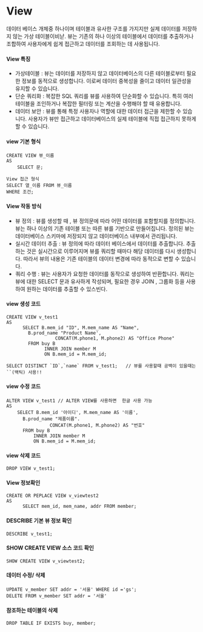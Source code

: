 <div>

  # View

  데이터 베이스 개체중 하나이며 테이블과 유사한 구조를 가지지만 실제 데이터를 저장하지 않는 가상 테이블이비낟. 뷰는 기존의 하나 이상의 테이블에서 데이터를 추출하거나 조합하여 사용자에게 쉽게 접근하고 데이터를 조회하는 데 사용됩니다.

  #### View 특징

  - 가상테이블 : 뷰는 데이터를 저장하지 않고 데이터베이스의 다른 테이블로부터 필요한 정보를 동적으로 생성합니다. 이로써 데이터 중복성을 줄이고 데이터 일관성을 유지할 수 있습니다.
  - 단순 쿼리화 : 복잡한 SQL 쿼리를 뷰를 사용하여 단순화할 수 있습니다. 특히 여러 테이블을 조인하거나 복잡한 필터링 또는 계산을 수행해야 할 때 유용합니다.
  - 데이터 보안 : 뷰를 통해 특정 사용자나 역할에 대한 데이터 접근을 제한할 수 있습니다. 사용자가 뷰만 접근하고 데이터베이스의 실제 테이블에 직접 접근하지 못하게 할 수 있습니다.

  #### view 기본 형식
    CREATE VIEW 뷰_이름
    AS
        SELECT 문;

    View 접근 형식
    SELECT 열_이름 FROM 뷰_이름
    WHERE 조건;


  #### View 작동 방식
  - 뷰 정의 : 뷰를 생성할 때 , 뷰 정의문에 따라 어떤 데이터를 포함할지를 정의합니다. 뷰는 하나 이상의 기존 테이블 또는 따른 뷰를 기반으로 만들어집니다. 정의된 뷰는 데이터베이스 스키마에 저장되지 않고 데이터베이스 내부에서 관리됩니다.
  - 실시간 데이터 추출 : 뷰 정의에 따라 데이터 베이스에서 데이터를 추출합니다. 추출하는 것은 실시간으로 이루어지며 뷰를 쿼리할 때마다 해당 데이터를 다시 생성합니다. 따라서 뷰의 내용은 기존 테이블의 데이터 변경에 따라 동적으로 변할 수 있습니다.
  - 쿼리 수행 : 뷰는 사용자가 요청한 데이터를 동작으로 생성하여 반환합니다. 쿼리는 뷰에 대한 SELECT 문과 유사하게 작성되며, 필요한 경우 JOIN , 그룹화 등을 사용하여 원하는 데이터를 추출할 수 있스빈다.

 #### view 생성 코드
    CREATE VIEW v_test1
    AS
          SELECT B.mem_id "ID", M.mem_name AS "Name",
            B.prod_name "Product Name',
                      CONCAT(M.phone1, M.phone2) AS "Office Phone"
            FROM buy B
                  INNER JOIN member M
                  ON B.mem_id = M.mem_id;

    SELECT DISTINCT `ID`,`name` FROM v_test1;   // 뷰를 사용할때 공백이 있을때는 ``(백틱) 사용!!
#### view  수정 코드
    ALTER VIEW v_test1 // ALTER VIEW를 사용하면  한글 사용 가능
    AS
        SELECT B.mem_id '아이디', M.mem_name AS '이름',
          B.prod_name "제품이름".
                    CONCAT(M.phone1, M.phone2) AS "번호"
          FROM buy B
              INNER JOIN member M
              ON B.mem_id = M.mem_id;
#### view 삭제 코드
    DROP VIEW v_test1;
#### View 정보확인
    CREATE OR PEPLACE VIEW v_viewtest2
    AS
          SELECT mem_id, mem_name, addr FROM member;
#### DESCRIBE 기본 뷰 정보 확인
    DESCRIBE v_test1;
#### SHOW CREATE VIEW 소스 코드 확인
    SHOW CREATE VIEW v_viewtest2;
#### 데이터 수정/ 삭제
    UPDATE v_member SET addr = '서울' WHERE id ='gs';
    DELETE FROM v_member SET addr = '서울'
#### 참조하는 테이블의 삭제
    DROP TABLE IF EXISTS buy, member;
              

              
</div>

